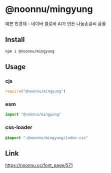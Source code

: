 # @noonnu/mingyung
예쁜 민경체 - 네이버 클로바 AI가 만든 나눔손글씨 글꼴

## Install
```sh
npm i @noonnu/mingyung
```
## Usage
### cjs
```js
require("@noonnu/mingyung")
```
### esm
```js
import "@noonnu/mingyung"
```
### css-loader
```css
@import "~@noonnu/mingyung/index.css"
```

## Link
https://noonnu.cc/font_page/571